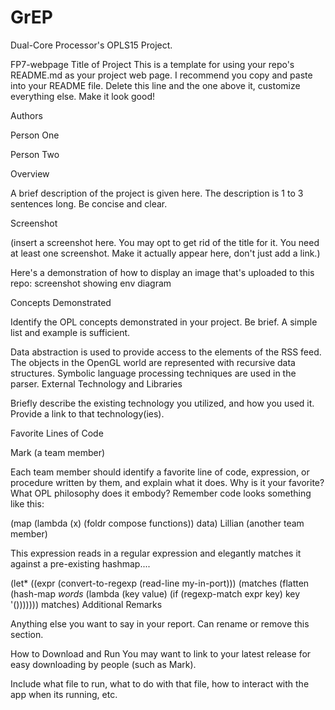 # GrEP
Dual-Core Processor's OPLS15 Project.

FP7-webpage Title of Project
This is a template for using your repo's README.md as your project web page. I recommend you copy and paste into your README file. Delete this line and the one above it, customize everything else. Make it look good!

Authors

Person One

Person Two

Overview

A brief description of the project is given here. The description is 1 to 3 sentences long. Be concise and clear.

Screenshot

(insert a screenshot here. You may opt to get rid of the title for it. You need at least one screenshot. Make it actually appear here, don't just add a link.)

Here's a demonstration of how to display an image that's uploaded to this repo: screenshot showing env diagram

Concepts Demonstrated

Identify the OPL concepts demonstrated in your project. Be brief. A simple list and example is sufficient.

Data abstraction is used to provide access to the elements of the RSS feed.
The objects in the OpenGL world are represented with recursive data structures.
Symbolic language processing techniques are used in the parser.
External Technology and Libraries

Briefly describe the existing technology you utilized, and how you used it. Provide a link to that technology(ies).

Favorite Lines of Code

Mark (a team member)

Each team member should identify a favorite line of code, expression, or procedure written by them, and explain what it does. Why is it your favorite? What OPL philosophy does it embody? Remember code looks something like this:

(map (lambda (x) (foldr compose functions)) data)
Lillian (another team member)

This expression reads in a regular expression and elegantly matches it against a pre-existing hashmap....

(let* ((expr (convert-to-regexp (read-line my-in-port)))
             (matches (flatten
                       (hash-map *words*
                                 (lambda (key value)
                                   (if (regexp-match expr key) key '()))))))
  matches)
Additional Remarks

Anything else you want to say in your report. Can rename or remove this section.

How to Download and Run
You may want to link to your latest release for easy downloading by people (such as Mark).

Include what file to run, what to do with that file, how to interact with the app when its running, etc.
